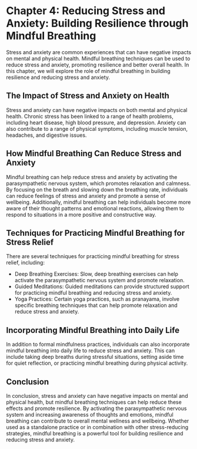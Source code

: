 Chapter 4: Reducing Stress and Anxiety: Building Resilience through Mindful Breathing
=====================================================================================

Stress and anxiety are common experiences that can have negative impacts on mental and physical health. Mindful breathing techniques can be used to reduce stress and anxiety, promoting resilience and better overall health. In this chapter, we will explore the role of mindful breathing in building resilience and reducing stress and anxiety.

The Impact of Stress and Anxiety on Health
------------------------------------------

Stress and anxiety can have negative impacts on both mental and physical health. Chronic stress has been linked to a range of health problems, including heart disease, high blood pressure, and depression. Anxiety can also contribute to a range of physical symptoms, including muscle tension, headaches, and digestive issues.

How Mindful Breathing Can Reduce Stress and Anxiety
---------------------------------------------------

Mindful breathing can help reduce stress and anxiety by activating the parasympathetic nervous system, which promotes relaxation and calmness. By focusing on the breath and slowing down the breathing rate, individuals can reduce feelings of stress and anxiety and promote a sense of wellbeing. Additionally, mindful breathing can help individuals become more aware of their thought patterns and emotional reactions, allowing them to respond to situations in a more positive and constructive way.

Techniques for Practicing Mindful Breathing for Stress Relief
-------------------------------------------------------------

There are several techniques for practicing mindful breathing for stress relief, including:

* Deep Breathing Exercises: Slow, deep breathing exercises can help activate the parasympathetic nervous system and promote relaxation.
* Guided Meditations: Guided meditations can provide structured support for practicing mindful breathing and reducing stress and anxiety.
* Yoga Practices: Certain yoga practices, such as pranayama, involve specific breathing techniques that can help promote relaxation and reduce stress and anxiety.

Incorporating Mindful Breathing into Daily Life
-----------------------------------------------

In addition to formal mindfulness practices, individuals can also incorporate mindful breathing into daily life to reduce stress and anxiety. This can include taking deep breaths during stressful situations, setting aside time for quiet reflection, or practicing mindful breathing during physical activity.

Conclusion
----------

In conclusion, stress and anxiety can have negative impacts on mental and physical health, but mindful breathing techniques can help reduce these effects and promote resilience. By activating the parasympathetic nervous system and increasing awareness of thoughts and emotions, mindful breathing can contribute to overall mental wellness and wellbeing. Whether used as a standalone practice or in combination with other stress-reducing strategies, mindful breathing is a powerful tool for building resilience and reducing stress and anxiety.
